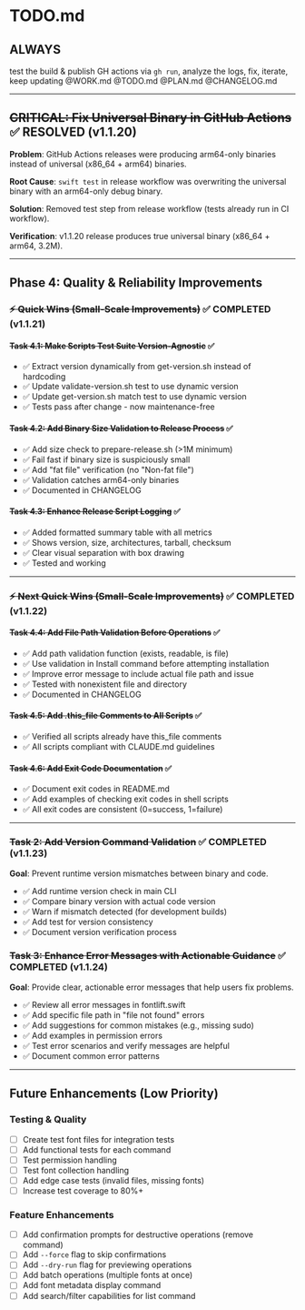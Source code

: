 # TODO.md
<!-- this_file: TODO.md -->

## ALWAYS

test the build & publish GH actions via `gh run`, analyze the logs, fix, iterate, keep updating @WORK.md @TODO.md @PLAN.md @CHANGELOG.md

---

## ~~CRITICAL: Fix Universal Binary in GitHub Actions~~ ✅ RESOLVED (v1.1.20)

**Problem**: GitHub Actions releases were producing arm64-only binaries instead of universal (x86_64 + arm64) binaries.

**Root Cause**: `swift test` in release workflow was overwriting the universal binary with an arm64-only debug binary.

**Solution**: Removed test step from release workflow (tests already run in CI workflow).

**Verification**: v1.1.20 release produces true universal binary (x86_64 + arm64, 3.2M).

---

## Phase 4: Quality & Reliability Improvements

### ~~⚡ Quick Wins (Small-Scale Improvements)~~ ✅ COMPLETED (v1.1.21)

#### ~~Task 4.1: Make Scripts Test Suite Version-Agnostic~~ ✅
- ✅ Extract version dynamically from get-version.sh instead of hardcoding
- ✅ Update validate-version.sh test to use dynamic version
- ✅ Update get-version.sh match test to use dynamic version
- ✅ Tests pass after change - now maintenance-free

#### ~~Task 4.2: Add Binary Size Validation to Release Process~~ ✅
- ✅ Add size check to prepare-release.sh (>1M minimum)
- ✅ Fail fast if binary size is suspiciously small
- ✅ Add "fat file" verification (no "Non-fat file")
- ✅ Validation catches arm64-only binaries
- ✅ Documented in CHANGELOG

#### ~~Task 4.3: Enhance Release Script Logging~~ ✅
- ✅ Added formatted summary table with all metrics
- ✅ Shows version, size, architectures, tarball, checksum
- ✅ Clear visual separation with box drawing
- ✅ Tested and working

---

### ~~⚡ Next Quick Wins (Small-Scale Improvements)~~ ✅ COMPLETED (v1.1.22)

#### ~~Task 4.4: Add File Path Validation Before Operations~~ ✅
- ✅ Add path validation function (exists, readable, is file)
- ✅ Use validation in Install command before attempting installation
- ✅ Improve error message to include actual file path and issue
- ✅ Tested with nonexistent file and directory
- ✅ Documented in CHANGELOG

#### ~~Task 4.5: Add .this_file Comments to All Scripts~~ ✅
- ✅ Verified all scripts already have this_file comments
- ✅ All scripts compliant with CLAUDE.md guidelines

#### ~~Task 4.6: Add Exit Code Documentation~~ ✅
- ✅ Document exit codes in README.md
- ✅ Add examples of checking exit codes in shell scripts
- ✅ All exit codes are consistent (0=success, 1=failure)

---

### ~~Task 2: Add Version Command Validation~~ ✅ COMPLETED (v1.1.23)
**Goal**: Prevent runtime version mismatches between binary and code.

- ✅ Add runtime version check in main CLI
- ✅ Compare binary version with actual code version
- ✅ Warn if mismatch detected (for development builds)
- ✅ Add test for version consistency
- ✅ Document version verification process

### ~~Task 3: Enhance Error Messages with Actionable Guidance~~ ✅ COMPLETED (v1.1.24)
**Goal**: Provide clear, actionable error messages that help users fix problems.

- ✅ Review all error messages in fontlift.swift
- ✅ Add specific file path in "file not found" errors
- ✅ Add suggestions for common mistakes (e.g., missing sudo)
- ✅ Add examples in permission errors
- ✅ Test error scenarios and verify messages are helpful
- ✅ Document common error patterns

---

## Future Enhancements (Low Priority)

### Testing & Quality
- [ ] Create test font files for integration tests
- [ ] Add functional tests for each command
- [ ] Test permission handling
- [ ] Test font collection handling
- [ ] Add edge case tests (invalid files, missing fonts)
- [ ] Increase test coverage to 80%+

### Feature Enhancements
- [ ] Add confirmation prompts for destructive operations (remove command)
- [ ] Add `--force` flag to skip confirmations
- [ ] Add `--dry-run` flag for previewing operations
- [ ] Add batch operations (multiple fonts at once)
- [ ] Add font metadata display command
- [ ] Add search/filter capabilities for list command
